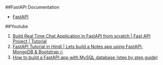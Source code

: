 ##FastAPI Documentation
- [FastAPI](https://fastapi.tiangolo.com/)



##Youtube

1. [Build Real Time Chat Application in FastAPI from scratch | Fast API Project | Tutorial](https://www.youtube.com/watch?v=8gx3wrGi7_U)
2. [FastAPI Tutorial in Hindi | Lets build a Notes app using FastAPI, MongoDB & Bootstrap 🔥](https://www.youtube.com/watch?v=52c7Kxp_14E)
3. [How to build a FastAPI app with MySQL database (step by step guide)](https://www.youtube.com/watch?v=zzOwU41UjTM)